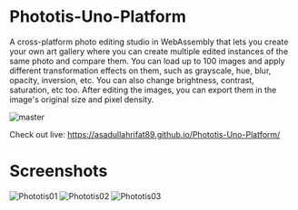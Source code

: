 # Phototis-Uno-Platform
A cross-platform photo editing studio in WebAssembly that lets you create your own art gallery where you can create multiple edited instances of the same photo and compare them. You can load up to 100 images and apply different transformation effects on them, such as grayscale, hue, blur, opacity, inversion, etc. You can also change brightness, contrast, saturation, etc too. After editing the images, you can export them in the image's original size and pixel density.

![master](https://github.com/asadullahrifat89/Phototis-Uno-Platform/actions/workflows/main.yml/badge.svg)

Check out live: https://asadullahrifat89.github.io/Phototis-Uno-Platform/

# Screenshots

![Phototis01](https://user-images.githubusercontent.com/25480176/183196084-f954606d-101c-419e-851a-0fd445b37b7f.PNG)
![Phototis02](https://user-images.githubusercontent.com/25480176/183196181-0a00e03e-0199-4cef-92f1-69861721f1ef.PNG)
![Phototis03](https://user-images.githubusercontent.com/25480176/183196276-bfbe9ce6-9aa0-426c-a0b8-4d6f58bba6ac.PNG)
